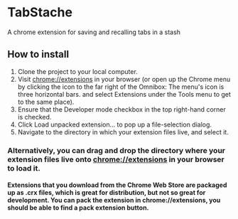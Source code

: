 # TabStache
A chrome extension for saving and recalling tabs in a stash

## How to install
1. Clone the project to your local computer.
2. Visit [chrome://extensions](chrome://extensions) in your browser (or open up the Chrome menu by clicking the icon to the far right of the Omnibox:  The menu's icon is three horizontal bars. and select Extensions under the Tools menu to get to the same place).
3. Ensure that the Developer mode checkbox in the top right-hand corner is checked.
4. Click Load unpacked extension… to pop up a file-selection dialog.
5. Navigate to the directory in which your extension files live, and select it.

### Alternatively, you can drag and drop the directory where your extension files live onto [chrome://extensions](chrome://extensions) in your browser to load it.

#### Extensions that you download from the Chrome Web Store are packaged up as .crx files, which is great for distribution, but not so great for development. You can pack the extension in chrome://extensions, you should be able to find a pack extension button.